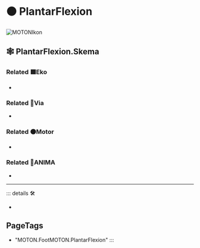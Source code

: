 # 🟠 <motor>PlantarFlexion</motor>

![MOTONIkon](/Ikon/Motor_Ikon.png)

## 🕸 PlantarFlexion.Skema

### Related 🟩<ekos>Eko</ekos>

-

### Related 🔻<via>Via</via>

-

### Related 🟠<motor>Motor</motor>

-

### Related 💜<anima>ANIMA</anima>

-

---

<!-- =================================================== -->
<!-- =================================================== -->
<!-- =================================================== -->
<!-- =================================================== -->
<!-- =================================================== -->
::: details 🛠

-

<h2>PageTags</h2>

- "MOTON.FootMOTON.PlantarFlexion"
:::
